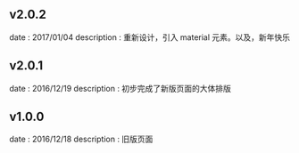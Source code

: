## v2.0.2

date : 2017/01/04
description : 重新设计，引入 material 元素。以及，新年快乐

## v2.0.1

date : 2016/12/19
description : 初步完成了新版页面的大体排版

## v1.0.0

date : 2016/12/18
description : 旧版页面
